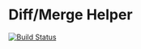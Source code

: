 Diff/Merge Helper
===================
[![Build Status](https://travis-ci.org/HPI-SWA-Teaching/Diff-Merge-Helper.svg)](https://travis-ci.org/HPI-SWA-Teaching/Diff-Merge-Helper)
